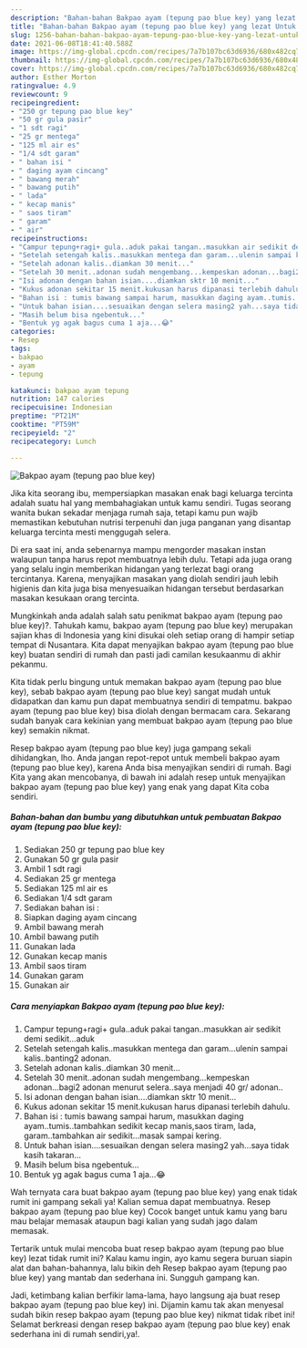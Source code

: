 ```yaml
---
description: "Bahan-bahan Bakpao ayam (tepung pao blue key) yang lezat Untuk Jualan"
title: "Bahan-bahan Bakpao ayam (tepung pao blue key) yang lezat Untuk Jualan"
slug: 1256-bahan-bahan-bakpao-ayam-tepung-pao-blue-key-yang-lezat-untuk-jualan
date: 2021-06-08T18:41:40.588Z
image: https://img-global.cpcdn.com/recipes/7a7b107bc63d6936/680x482cq70/bakpao-ayam-tepung-pao-blue-key-foto-resep-utama.jpg
thumbnail: https://img-global.cpcdn.com/recipes/7a7b107bc63d6936/680x482cq70/bakpao-ayam-tepung-pao-blue-key-foto-resep-utama.jpg
cover: https://img-global.cpcdn.com/recipes/7a7b107bc63d6936/680x482cq70/bakpao-ayam-tepung-pao-blue-key-foto-resep-utama.jpg
author: Esther Morton
ratingvalue: 4.9
reviewcount: 9
recipeingredient:
- "250 gr tepung pao blue key"
- "50 gr gula pasir"
- "1 sdt ragi"
- "25 gr mentega"
- "125 ml air es"
- "1/4 sdt garam"
- " bahan isi "
- " daging ayam cincang"
- " bawang merah"
- " bawang putih"
- " lada"
- " kecap manis"
- " saos tiram"
- " garam"
- " air"
recipeinstructions:
- "Campur tepung+ragi+ gula..aduk pakai tangan..masukkan air sedikit demi sedikit...aduk"
- "Setelah setengah kalis..masukkan mentega dan garam...ulenin sampai kalis..banting2 adonan."
- "Setelah adonan kalis..diamkan 30 menit..."
- "Setelah 30 menit..adonan sudah mengembang...kempeskan adonan...bagi2 adonan menurut selera..saya menjadi 40 gr/ adonan.."
- "Isi adonan dengan bahan isian....diamkan sktr 10 menit..."
- "Kukus adonan sekitar 15 menit.kukusan harus dipanasi terlebih dahulu."
- "Bahan isi : tumis bawang sampai harum, masukkan daging ayam..tumis..tambahkan sedikit kecap manis,saos tiram, lada, garam..tambahkan air sedikit...masak sampai kering."
- "Untuk bahan isian....sesuaikan dengan selera masing2 yah...saya tidak kasih takaran..."
- "Masih belum bisa ngebentuk..."
- "Bentuk yg agak bagus cuma 1 aja...😂"
categories:
- Resep
tags:
- bakpao
- ayam
- tepung

katakunci: bakpao ayam tepung 
nutrition: 147 calories
recipecuisine: Indonesian
preptime: "PT21M"
cooktime: "PT59M"
recipeyield: "2"
recipecategory: Lunch

---
```



![Bakpao ayam (tepung pao blue key)](https://img-global.cpcdn.com/recipes/7a7b107bc63d6936/680x482cq70/bakpao-ayam-tepung-pao-blue-key-foto-resep-utama.jpg)

Jika kita seorang ibu, mempersiapkan masakan enak bagi keluarga tercinta adalah suatu hal yang membahagiakan untuk kamu sendiri. Tugas seorang  wanita bukan sekadar menjaga rumah saja, tetapi kamu pun wajib memastikan kebutuhan nutrisi terpenuhi dan juga panganan yang disantap keluarga tercinta mesti menggugah selera.

Di era  saat ini, anda sebenarnya mampu mengorder masakan instan walaupun tanpa harus repot membuatnya lebih dulu. Tetapi ada juga orang yang selalu ingin memberikan hidangan yang terlezat bagi orang tercintanya. Karena, menyajikan masakan yang diolah sendiri jauh lebih higienis dan kita juga bisa menyesuaikan hidangan tersebut berdasarkan masakan kesukaan orang tercinta. 



Mungkinkah anda adalah salah satu penikmat bakpao ayam (tepung pao blue key)?. Tahukah kamu, bakpao ayam (tepung pao blue key) merupakan sajian khas di Indonesia yang kini disukai oleh setiap orang di hampir setiap tempat di Nusantara. Kita dapat menyajikan bakpao ayam (tepung pao blue key) buatan sendiri di rumah dan pasti jadi camilan kesukaanmu di akhir pekanmu.

Kita tidak perlu bingung untuk memakan bakpao ayam (tepung pao blue key), sebab bakpao ayam (tepung pao blue key) sangat mudah untuk didapatkan dan kamu pun dapat membuatnya sendiri di tempatmu. bakpao ayam (tepung pao blue key) bisa diolah dengan bermacam cara. Sekarang sudah banyak cara kekinian yang membuat bakpao ayam (tepung pao blue key) semakin nikmat.

Resep bakpao ayam (tepung pao blue key) juga gampang sekali dihidangkan, lho. Anda jangan repot-repot untuk membeli bakpao ayam (tepung pao blue key), karena Anda bisa menyajikan sendiri di rumah. Bagi Kita yang akan mencobanya, di bawah ini adalah resep untuk menyajikan bakpao ayam (tepung pao blue key) yang enak yang dapat Kita coba sendiri.

<!--inarticleads1-->

##### Bahan-bahan dan bumbu yang dibutuhkan untuk pembuatan Bakpao ayam (tepung pao blue key):

1. Sediakan 250 gr tepung pao blue key
1. Gunakan 50 gr gula pasir
1. Ambil 1 sdt ragi
1. Sediakan 25 gr mentega
1. Sediakan 125 ml air es
1. Sediakan 1/4 sdt garam
1. Sediakan  bahan isi :
1. Siapkan  daging ayam cincang
1. Ambil  bawang merah
1. Ambil  bawang putih
1. Gunakan  lada
1. Gunakan  kecap manis
1. Ambil  saos tiram
1. Gunakan  garam
1. Gunakan  air




<!--inarticleads2-->

##### Cara menyiapkan Bakpao ayam (tepung pao blue key):

1. Campur tepung+ragi+ gula..aduk pakai tangan..masukkan air sedikit demi sedikit...aduk
1. Setelah setengah kalis..masukkan mentega dan garam...ulenin sampai kalis..banting2 adonan.
1. Setelah adonan kalis..diamkan 30 menit...
1. Setelah 30 menit..adonan sudah mengembang...kempeskan adonan...bagi2 adonan menurut selera..saya menjadi 40 gr/ adonan..
1. Isi adonan dengan bahan isian....diamkan sktr 10 menit...
1. Kukus adonan sekitar 15 menit.kukusan harus dipanasi terlebih dahulu.
1. Bahan isi : tumis bawang sampai harum, masukkan daging ayam..tumis..tambahkan sedikit kecap manis,saos tiram, lada, garam..tambahkan air sedikit...masak sampai kering.
1. Untuk bahan isian....sesuaikan dengan selera masing2 yah...saya tidak kasih takaran...
1. Masih belum bisa ngebentuk...
1. Bentuk yg agak bagus cuma 1 aja...😂




Wah ternyata cara buat bakpao ayam (tepung pao blue key) yang enak tidak rumit ini gampang sekali ya! Kalian semua dapat membuatnya. Resep bakpao ayam (tepung pao blue key) Cocok banget untuk kamu yang baru mau belajar memasak ataupun bagi kalian yang sudah jago dalam memasak.

Tertarik untuk mulai mencoba buat resep bakpao ayam (tepung pao blue key) lezat tidak rumit ini? Kalau kamu ingin, ayo kamu segera buruan siapin alat dan bahan-bahannya, lalu bikin deh Resep bakpao ayam (tepung pao blue key) yang mantab dan sederhana ini. Sungguh gampang kan. 

Jadi, ketimbang kalian berfikir lama-lama, hayo langsung aja buat resep bakpao ayam (tepung pao blue key) ini. Dijamin kamu tak akan menyesal sudah bikin resep bakpao ayam (tepung pao blue key) nikmat tidak ribet ini! Selamat berkreasi dengan resep bakpao ayam (tepung pao blue key) enak sederhana ini di rumah sendiri,ya!.

